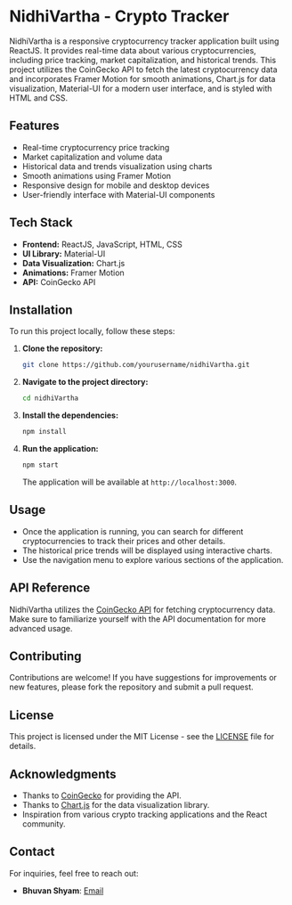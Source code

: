 # NidhiVartha - Crypto Tracker


NidhiVartha is a responsive cryptocurrency tracker application built using ReactJS. It provides real-time data about various cryptocurrencies, including price tracking, market capitalization, and historical trends. This project utilizes the CoinGecko API to fetch the latest cryptocurrency data and incorporates Framer Motion for smooth animations, Chart.js for data visualization, Material-UI for a modern user interface, and is styled with HTML and CSS.

## Features

- Real-time cryptocurrency price tracking
- Market capitalization and volume data
- Historical data and trends visualization using charts
- Smooth animations using Framer Motion
- Responsive design for mobile and desktop devices
- User-friendly interface with Material-UI components

## Tech Stack

- **Frontend:** ReactJS, JavaScript, HTML, CSS
- **UI Library:** Material-UI
- **Data Visualization:** Chart.js
- **Animations:** Framer Motion
- **API:** CoinGecko API

## Installation

To run this project locally, follow these steps:

1. **Clone the repository:**

   ```bash
   git clone https://github.com/yourusername/nidhiVartha.git
   ```

2. **Navigate to the project directory:**

   ```bash
   cd nidhiVartha
   ```

3. **Install the dependencies:**

   ```bash
   npm install
   ```

4. **Run the application:**

   ```bash
   npm start
   ```

   The application will be available at `http://localhost:3000`.

## Usage

- Once the application is running, you can search for different cryptocurrencies to track their prices and other details.
- The historical price trends will be displayed using interactive charts.
- Use the navigation menu to explore various sections of the application.

## API Reference

NidhiVartha utilizes the [CoinGecko API](https://coingecko.com/en/api) for fetching cryptocurrency data. Make sure to familiarize yourself with the API documentation for more advanced usage.

## Contributing

Contributions are welcome! If you have suggestions for improvements or new features, please fork the repository and submit a pull request.

## License

This project is licensed under the MIT License - see the [LICENSE](LICENSE) file for details.

## Acknowledgments

- Thanks to [CoinGecko](https://coingecko.com) for providing the API.
- Thanks to [Chart.js](https://www.chartjs.org) for the data visualization library.
- Inspiration from various crypto tracking applications and the React community.

## Contact

For inquiries, feel free to reach out:

- **Bhuvan Shyam**: [Email](bhuvanshyam2022@gamil.com)
